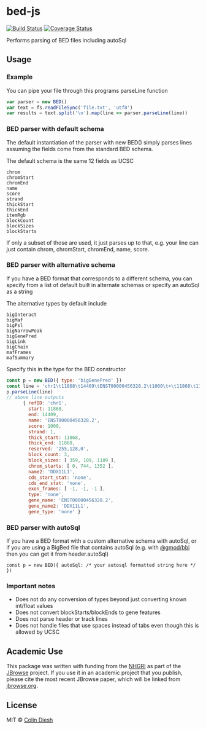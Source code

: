 # bed-js

[![Build Status](https://travis-ci.com/GMOD/bed-js.svg?branch=master)](https://travis-ci.com/GMOD/bed-js)
[![Coverage Status](https://img.shields.io/codecov/c/github/GMOD/bed-js/master.svg?style=flat-square)](https://codecov.io/gh/GMOD/bed-js/branch/master)

Performs parsing of BED files including autoSql

## Usage


### Example

You can pipe your file through this programs parseLine function

```js
var parser = new BED()
var text = fs.readFileSync('file.txt', 'utf8')
var results = text.split('\n').map(line => parser.parseLine(line))
```

### BED parser with default schema

The default instantiation of the parser with new BED() simply parses lines assuming the fields come from the standard BED schema.

The default schema is the same 12 fields as UCSC

    chrom
    chromStart
    chromEnd
    name
    score
    strand
    thickStart
    thickEnd
    itemRgb
    blockCount
    blockSizes
    blockStarts

If only a subset of those are used, it just parses up to that, e.g. your line can just contain chrom, chromStart, chromEnd, name, score.


### BED parser with alternative schema

If you have a BED format that corresponds to a different schema, you can specify from a list of default built in alternate schemas or specify an autoSql as a string

The alternative types by default include

    bigInteract
    bigMaf
    bigPsl
    bigNarrowPeak
    bigGenePred
    bigLink
    bigChain
    mafFrames
    mafSummary

Specify this in the type for the BED constructor

```js
const p = new BED({ type: 'bigGenePred' })
const line = 'chr1\t11868\t14409\tENST00000456328.2\t1000\t+\t11868\t11868\t255,128,0\t3\t359,109,1189,\t0,744,1352,\tDDX11L1\tnone\tnone\t-1,-1,-1,\tnone\tENST00000456328.2\tDDX11L1\tnone'
p.parseLine(line)
// above line outputs
      { refID: 'chr1',
        start: 11868,
        end: 14409,
        name: 'ENST00000456328.2',
        score: 1000,
        strand: 1,
        thick_start: 11868,
        thick_end: 11868,
        reserved: '255,128,0',
        block_count: 3,
        block_sizes: [ 359, 109, 1189 ],
        chrom_starts: [ 0, 744, 1352 ],
        name2: 'DDX11L1',
        cds_start_stat: 'none',
        cds_end_stat: 'none',
        exon_frames: [ -1, -1, -1 ],
        type: 'none',
        gene_name: 'ENST00000456328.2',
        gene_name2: 'DDX11L1',
        gene_type: 'none' }

```

### BED parser with autoSql

If you have a BED format with a custom alternative schema with autoSql, or if you are using a BigBed file that contains autoSql (e.g. with [@gmod/bbi](https://github.com/gmod/bbi-js) then you can get it from header.autoSql)


```
const p = new BED({ autoSql: /* your autosql formatted string here */ })
```


### Important notes


* Does not do any conversion of types beyond just converting known int/float values
* Does not convert blockStarts/blockEnds to gene features
* Does not parse header or track lines
* Does not handle files that use spaces instead of tabs even though this is allowed by UCSC


## Academic Use

This package was written with funding from the [NHGRI](http://genome.gov) as part of the [JBrowse](http://jbrowse.org) project. If you use it in an academic project that you publish, please cite the most recent JBrowse paper, which will be linked from [jbrowse.org](http://jbrowse.org).

## License

MIT © [Colin Diesh](https://github.com/cmdcolin)

